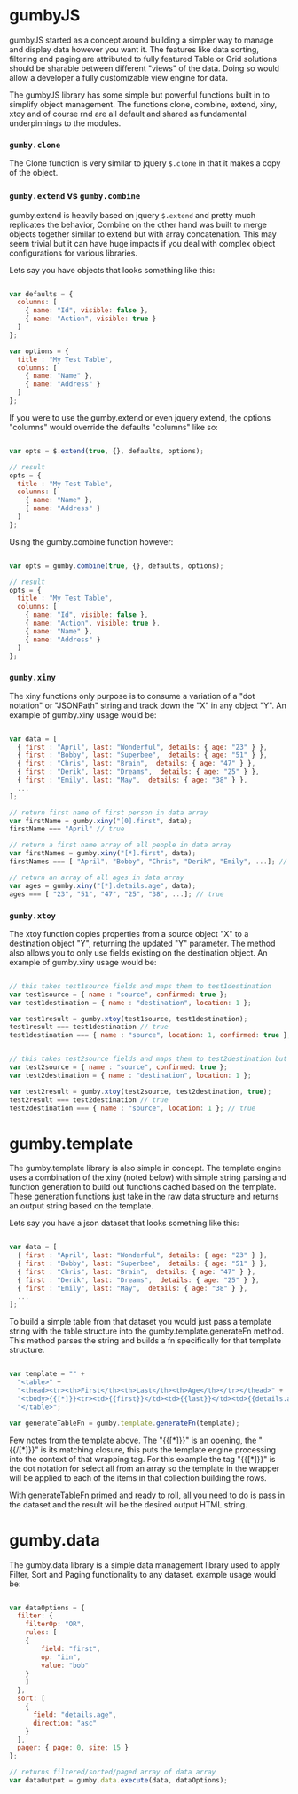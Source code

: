 # gumbyJS #

gumbyJS started as a concept around building a simpler way to manage and display data however you want it.  The features like data sorting, filtering and paging are attributed to fully featured Table or Grid solutions should be sharable between different "views" of the data.  Doing so would allow a developer a fully customizable view engine for data.

The gumbyJS library has some simple but powerful functions built in to simplify object management. The functions clone, combine, extend, xiny, xtoy and of course rnd are all default and shared as fundamental underpinnings to the modules.


### `gumby.clone` ###

The Clone function is very similar to jquery `$.clone` in that it makes a copy of the object.


### `gumby.extend` vs `gumby.combine` ###

gumby.extend is heavily based on jquery `$.extend` and pretty much replicates the behavior, Combine on the other hand was built to merge objects together similar to extend but with array concatenation.  This may seem trivial but it can have huge impacts if you deal with complex object configurations for various libraries. 

Lets say you have objects that looks something like this:

```js

var defaults = { 
  columns: [ 
    { name: "Id", visible: false },
    { name: "Action", visible: true } 
  ]
};

var options = { 
  title : "My Test Table", 
  columns: [ 
    { name: "Name" },
    { name: "Address" } 
  ]
};

```
If you were to use the gumby.extend or even jquery extend, the options "columns" would override the defaults "columns" like so:

```js

var opts = $.extend(true, {}, defaults, options);

// result
opts = { 
  title : "My Test Table", 
  columns: [ 
    { name: "Name" },
    { name: "Address" } 
  ]
};

```
Using the gumby.combine function however:

```js

var opts = gumby.combine(true, {}, defaults, options);

// result
opts = { 
  title : "My Test Table", 
  columns: [ 
    { name: "Id", visible: false },
    { name: "Action", visible: true },
    { name: "Name" },
    { name: "Address" } 
  ]
};

```


### `gumby.xiny` ###

The xiny functions only purpose is to consume a variation of a "dot notation" or "JSONPath" string and track down the "X" in any object "Y".  An example of gumby.xiny usage would be:

```js

var data = [
  { first : "April", last: "Wonderful", details: { age: "23" } },
  { first : "Bobby", last: "Superbee",  details: { age: "51" } },
  { first : "Chris", last: "Brain",  details: { age: "47" } },
  { first : "Derik", last: "Dreams",  details: { age: "25" } },
  { first : "Emily", last: "May",  details: { age: "38" } },
  ...
];

// return first name of first person in data array
var firstName = gumby.xiny("[0].first", data);
firstName === "April" // true

// return a first name array of all people in data array
var firstNames = gumby.xiny("[*].first", data);
firstNames === [ "April", "Bobby", "Chris", "Derik", "Emily", ...]; // true

// return an array of all ages in data array
var ages = gumby.xiny("[*].details.age", data);
ages === [ "23", "51", "47", "25", "38", ...]; // true

```


### `gumby.xtoy` ###

The xtoy function copies properties from a source object "X" to a destination object "Y", returning the updated "Y" parameter.  The method also allows you to only use fields existing on the destination object. An example of gumby.xiny usage would be:

```js

// this takes test1source fields and maps them to test1destination
var test1source = { name : "source", confirmed: true };
var test1destination = { name : "destination", location: 1 };

var test1result = gumby.xtoy(test1source, test1destination);
test1result === test1destination // true
test1destination === { name : "source", location: 1, confirmed: true }; // true


// this takes test2source fields and maps them to test2destination but only if destination has the same fields
var test2source = { name : "source", confirmed: true };
var test2destination = { name : "destination", location: 1 };

var test2result = gumby.xtoy(test2source, test2destination, true);
test2result === test2destination // true
test2destination === { name : "source", location: 1 }; // true

```



# gumby.template #

The gumby.template library is also simple in concept.  The template engine uses a combination of the xiny (noted below) with simple string parsing and function generation to build out functions cached based on the template.  These generation functions just take in the raw data structure and returns an output string based on the template.

Lets say you have a json dataset that looks something like this:

```js

var data = [
  { first : "April", last: "Wonderful", details: { age: "23" } },
  { first : "Bobby", last: "Superbee",  details: { age: "51" } },
  { first : "Chris", last: "Brain",  details: { age: "47" } },
  { first : "Derik", last: "Dreams",  details: { age: "25" } },
  { first : "Emily", last: "May",  details: { age: "38" } },
  ...
];

```
To build a simple table from that dataset you would just pass a template string with the table structure into the gumby.template.generateFn method.  This method parses the string and builds a fn specifically for that template structure.

```js

var template = "" + 
  "<table>" + 
  "<thead><tr><th>First</th><th>Last</th><th>Age</th></tr></thead>" +
  "<tbody>{{[*]}}<tr><td>{{first}}</td><td>{{last}}</td><td>{{details.age}}</td></tr>{{/[*]}}</tbody>" +
  "</table>";

var generateTableFn = gumby.template.generateFn(template);

```
Few notes from the template above.  The "{{[\*]}}" is an opening, the "{{/[\*]}}" is its matching closure, this puts the template engine processing into the context of that wrapping tag.  For this example the tag "{{[*]}}" is the dot notation for select all from an array so the template in the wrapper will be applied to each of the items in that collection building the rows.

With generateTableFn primed and ready to roll, all you need to do is pass in the dataset and the result will be the desired output HTML string.



# gumby.data #

The gumby.data library is a simple data management library used to apply Filter, Sort and Paging functionality to any dataset.  example usage would be:

```js

var dataOptions = { 
  filter: {
    filterOp: "OR",
    rules: [
    {
        field: "first",
        op: "iin",
        value: "bob"
    }
    ]
  },
  sort: [
    {
      field: "details.age",
      direction: "asc"
    }
  ], 
  pager: { page: 0, size: 15 } 
};

// returns filtered/sorted/paged array of data array
var dataOutput = gumby.data.execute(data, dataOptions);

```